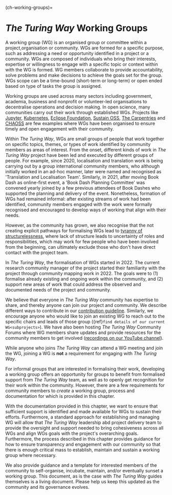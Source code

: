 (ch-working-groups)=
# *The Turing Way* Working Groups

A working group (WG) is an organised group or committee within a project,organisation or community.
WGs are formed for a specific purpose, such as addressing a need or opportunity identified in a project or a community. 
WGs are composed of individuals who bring their interests, expertise or willingness to engage with a specific topic or context within with the WG is formed. 
WG members collaborate to provide accountability, solve problems and make decisions to achieve the goals set for the group.
WGs scope can be a time-bound (short-term or long-term) or open ended based on type of tasks the group is assigned.

Working groups are used across many sectors including government, academia, business and nonprofit or volunteer-led organisations to decentralise operations and decision making.
In open science, many communities carry out their work through established WGs.
Projects like [Jupyter](https://jupyter.org/governance/standing_committees_and_working_groups.html), [Kubernetes](https://github.com/kubernetes/community/blob/master/governance.md), [Eclipse Foundation](https://www.eclipse.org/org/workinggroups/process.php#wg-member-roles), [Sustain OSS](https://sustainoss.org/working-groups/), [The Carpentries](https://carpentries.org/) and [CHAOSS](https://chaoss.community/cgi-sys/suspendedpage.cgi) are few examples where WGs have been organised to ensure timely and open engagement with their community.

Within *The Turing Way*, WGs are small groups of people that work together on specific topics, themes, or types of work identified by community members as areas of interest. From the onset, different kinds of work in *The Turing Way* project have been led and executed by different groups of people.
For example, since 2020, localisation and translation work is being carrying out by a group international community members, who although initially worked in an ad-hoc manner, later were named and recognised as 'Translation and Localisation Team'.
Similarly, in 2021, after moving Book Dash as online-first event, a 'Book Dash Planning Committee' was convened yearly joined by a few previous attendees of Book Dashes who supported the planning and delivery of the event. Nonetheless, formation of WGs had remained informal: after existing streams of work had been identified, community members engaged with the work were formally recognised and encouraged to develop ways of working that align with their needs. 

However, as the community has grown, we also recognise that the not creating explicit pathways for formalising WGs lead to [tyranny of structurelessness](https://www.jofreeman.com/joreen/tyranny.htm), where lack of structure leads to uncertainty of roles and responsibilities, which may work for few people who have been involved from the beginning, can ultimately exclude those who don't have direct contact with the project team.

In *The Turing Way*, the formalisation of WGs started in 2022.
The current research community manager of the project started their familiarity with the project through community mapping work in 2022.
The goals were to (1) formalise already existing and ongoing work within the community, and (2) support new areas of work that could address the observed and documented needs of the project and community.

We believe that everyone in *The Turing Way* community has expertise to share, and thereby anyone can join our project and community.
We describe different ways to contribute in our [contribution guideline](https://github.com/the-turing-way/the-turing-way/blob/main/CONTRIBUTING.md).
Similarly, we encourage anyone who would like to join an existing WG to reach out to the specific chairs and leads of those group ({ref}`find details of our current WG<subprojects>`).
We have also been hosting _The Turing Way_ Community Forums where WG members share updates and provide resources for the community members to get involved ([recordings on our YouTube channel](https://www.youtube.com/theturingway)).

While anyone who joins *The Turing Way* can attend a WG meeting and join the WG, joining a WG is **not** a requirement for engaging with *The Turing Way*.

For informal groups that are interested in formalising their work, developing a working group offers an opportunity for groups to benefit from formalised support from *The Turing Way* team, as well as to openly get recognition for their work within the community.
However, there are a few requirements for community members to *create* a working group, process and documentation for which is provided in this chapter. 

With the documentation provided in this chapter, we want to ensure that sufficient support is identified and made available for WGs to sustain their efforts.
Furthermore, a standard approach for establishing and managing WG will allow that *The Turing Way* leadership abd project delivery team to provide the oversight and support needed to bring cohesiveness across all WGs and align WGs goals with the project's overarching goals.
Furthermore, the process described in this chapter provides guidance for how to ensure transparency and engagement with our community so that there is enough critical mass to establish, maintain and sustain a working group where necessary.

We also provide guidance and a template for interested members of the community to self-organise, incubate, maintain, and/or eventually sunset a working group. 
This document, as is the case with *The Turing Way* guides themselves is a living document.
Please help us keep this updated as the community and its governance evolves.